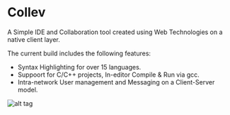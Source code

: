 Collev
======

A Simple IDE and Collaboration tool created using Web Technologies on a native client layer. 

The current build includes the following features:
- Syntax Highlighting for over 15 languages.
- Suppoort for C/C++ projects, In-editor Compile & Run via gcc.
- Intra-network User management and Messaging on a Client-Server model.


![alt tag](https://googledrive.com/host/0B4-2gdN6E1cNM1RrNXNLM3owX2c/Collev_Screen.PNG)
